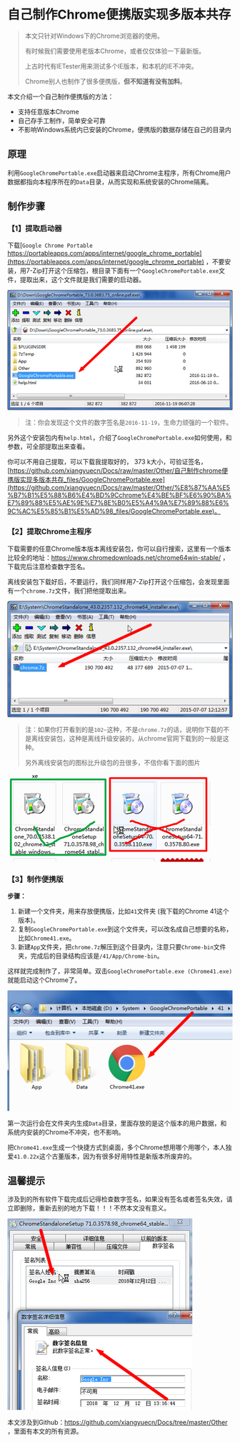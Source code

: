 # 自己制作Chrome便携版实现多版本共存


> 本文只针对Windows下的Chrome浏览器的使用。
>
> 有时候我们需要使用老版本Chrome，或者仅仅体验一下最新版。
> 
> 上古时代有IETester用来测试多个IE版本，和本机的IE不冲突。
> 
> Chrome别人也制作了很多便携版，**但不知道有没有加料**。

本文介绍一个自己制作便携版的方法：
- 支持任意版本Chrome
- 自己存手工制作，简单安全可靠
- 不影响Windows系统内已安装的Chrome，便携版的数据存储在自己的目录内


## 原理

利用`GoogleChromePortable.exe`启动器来启动Chrome主程序，所有Chrome用户数据都指向本程序所在的`Data`目录，从而实现和系统安装的Chrome隔离。

## 制作步骤

### 【1】提取启动器

下载[`Google Chrome Portable` https://portableapps.com/apps/internet/google_chrome_portable](https://portableapps.com/apps/internet/google_chrome_portable)  ，不要安装，用7-Zip打开这个压缩包，根目录下面有一个`GoogleChromePortable.exe`文件，提取出来，这个文件就是我们需要的启动器。

![提取GoogleChromePortable](%E8%87%AA%E5%B7%B1%E5%88%B6%E4%BD%9Cchrome%E4%BE%BF%E6%90%BA%E7%89%88%E5%AE%9E%E7%8E%B0%E5%A4%9A%E7%89%88%E6%9C%AC%E5%85%B1%E5%AD%98_files/1.png)

> 注：你会发现这个文件的数字签名是`2016-11-19`，生命力顽强的一个软件。

另外这个安装包内有`help.html`，介绍了`GoogleChromePortable.exe`如何使用，和参数，可全部提取出来查看。

你可以不用自己提取，可以下载我提取好的， 373 k大小，可验证签名，[https://github.com/xiangyuecn/Docs/raw/master/Other/自己制作chrome便携版实现多版本共存_files/GoogleChromePortable.exe](https://github.com/xiangyuecn/Docs/raw/master/Other/%E8%87%AA%E5%B7%B1%E5%88%B6%E4%BD%9Cchrome%E4%BE%BF%E6%90%BA%E7%89%88%E5%AE%9E%E7%8E%B0%E5%A4%9A%E7%89%88%E6%9C%AC%E5%85%B1%E5%AD%98_files/GoogleChromePortable.exe)。


### 【2】提取Chrome主程序
下载需要的任意Chrome版本版本离线安装包，你可以自行搜索，这里有一个版本比较全的地址：https://www.chromedownloads.net/chrome64win-stable/ ，下载完后注意检查数字签名。

离线安装包下载好后，不要运行，我们同样用7-Zip打开这个压缩包，会发现里面有一个`chrome.7z`文件，我们把他提取出来。

![提取chrome.7z](%E8%87%AA%E5%B7%B1%E5%88%B6%E4%BD%9Cchrome%E4%BE%BF%E6%90%BA%E7%89%88%E5%AE%9E%E7%8E%B0%E5%A4%9A%E7%89%88%E6%9C%AC%E5%85%B1%E5%AD%98_files/2.png)

> 注：如果你打开看到的是`102~`这种，不是`chrome.7z`的话，说明你下载的不是离线安装包，这种是离线升级安装的，从chrome官网下载到的一般是这种。
>
> 另外离线安装包的图标比升级包的丑很多，不信你看下面的图片

![正确的离线安装包](%E8%87%AA%E5%B7%B1%E5%88%B6%E4%BD%9Cchrome%E4%BE%BF%E6%90%BA%E7%89%88%E5%AE%9E%E7%8E%B0%E5%A4%9A%E7%89%88%E6%9C%AC%E5%85%B1%E5%AD%98_files/3.png)

### 【3】制作便携版
**步骤：**
1. 新建一个文件夹，用来存放便携版，比如`41`文件夹 (我下载的Chrome 41这个版本)。
2. 复制`GoogleChromePortable.exe`到这个文件夹，可以改名成自己想要的名称，比如`Chrome41.exe`。
3. 新建`App`文件夹，把`chrome.7z`解压到这个目录内，注意只要`Chrome-bin`文件夹，完成后的目录结构应该是`/41/App/Chrome-bin`。

这样就完成制作了，非常简单。双击`GoogleChromePortable.exe (Chrome41.exe)`就能启动这个Chrome了。

![准备完毕](%E8%87%AA%E5%B7%B1%E5%88%B6%E4%BD%9Cchrome%E4%BE%BF%E6%90%BA%E7%89%88%E5%AE%9E%E7%8E%B0%E5%A4%9A%E7%89%88%E6%9C%AC%E5%85%B1%E5%AD%98_files/4.png)

第一次运行会在文件夹内生成`Data`目录，里面存放的是这个版本的用户数据，和系统内安装的Chrome不冲突，也不影响。

把`Chrome41.exe`生成一个快捷方式到桌面，多个Chrome想用哪个用哪个，本人独爱`41.0.22x`这个古董版本，因为有很多好用特性是新版本所废弃的。


## 温馨提示

涉及到的所有软件下载完成后记得检查数字签名，如果没有签名或者签名失效，请立即删除，重新去别的地方下载！！！不然本文没有意义。

![检查可靠性](%E8%87%AA%E5%B7%B1%E5%88%B6%E4%BD%9Cchrome%E4%BE%BF%E6%90%BA%E7%89%88%E5%AE%9E%E7%8E%B0%E5%A4%9A%E7%89%88%E6%9C%AC%E5%85%B1%E5%AD%98_files/5.png)

本文涉及到Github：https://github.com/xiangyuecn/Docs/tree/master/Other ，里面有本文的所有资源。